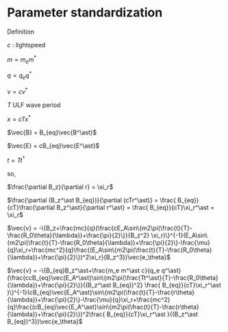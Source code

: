 # Parameter standardization

Definition

$c$ : lightspeed

$m = m_e m^\ast$

$q = q_e q^\ast$

$v = cv^\ast$

$T$ ULF wave period

$x = c Tx^\ast$

$\vec{B} = B_{eq}\vec{B^\ast}$

$\vec{E} = cB_{eq}\vec{E^\ast}$

$t = Tt^\ast$   

so,

$\frac{\partial B_z}{\partial r} = \xi_r$

$\frac{\partial (B_z^\ast B_{eq})}{\partial (cTr^\ast)} = \frac{ B_{eq}}{cT}\frac{\partial B_z^\ast}{\partial r^\ast}  =  \frac{ B_{eq}}{cT}\xi_r^\ast = \xi_r$


$\vec{v} =  -\{B_z+\frac{mc}{q}(\frac{cE_A\sin\{m2\pi(\frac{t}{T}-\frac{R_0\theta}{\lambda})+\frac{\pi}{2}\}}{B_z^2} \xi_r)\}^{-1}(E_A\sin\{m2\pi(\frac{t}{T}-\frac{R_0\theta}{\lambda})+\frac{\pi}{2}\}-\frac{\mu}{q}\xi_r+\frac{mc^2}{q}\frac{(E_A\sin\{m2\pi(\frac{t}{T}-\frac{R_0\theta}{\lambda})+\frac{\pi}{2}\})^2\xi_r}{B_z^3})\vec{e_\theta}$



$\vec{v} =  -\{B_{eq}B_z^\ast+\frac{m_e m^\ast c}{q_e q^\ast}(\frac{ccB_{eq}\vec{E_A^\ast}\sin\{m2\pi(\frac{Tt^\ast}{T}-\frac{R_0\theta}{\lambda})+\frac{\pi}{2}\}}{(B_z^\ast B_{eq})^2} \frac{ B_{eq}}{cT}\xi_r^\ast )\}^{-1}(cB_{eq}\vec{E_A^\ast}\sin\{m2\pi(\frac{t}{T}-\frac{r\theta}{\lambda})+\frac{\pi}{2}\}-\frac{\mu}{q}\xi_r+\frac{mc^2}{q}\frac{(cB_{eq}\vec{E_A^\ast}\sin\{m2\pi(\frac{t}{T}-\frac{r\theta}{\lambda})+\frac{\pi}{2}\})^2\frac{ B_{eq}}{cT}\xi_r^\ast }{(B_z^\ast B_{eq})^3})\vec{e_\theta}$